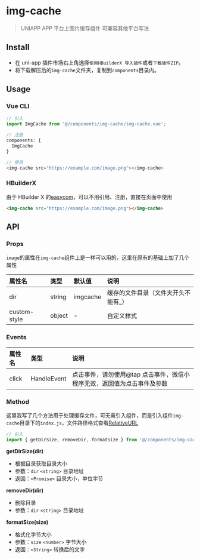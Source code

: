 # img-cache

> UNIAPP APP 平台上图片缓存组件
> 可兼容其他平台写法

## Install

- 在 uni-app 插件市场右上角选择`使用HBuilderX 导入插件`或者`下载插件ZIP`。
- 将下载解压后的`img-cache`文件夹，复制到`components`目录内。

## Usage

### Vue CLI

```Javascript
// 引入
import ImgCache from '@/components/img-cache/img-cache.vue';

// 注册
components: {
  ImgCache
}

// 使用
<img-cache src="https://example.com/image.png"></img-cache>
```

### HBuilderX

由于 HBuilder X 的[easycom](https://uniapp.dcloud.io/collocation/pages?id=easycom)，可以不用引用、注册，直接在页面中使用

```HTML
<img-cache src="https://example.com/image.png"></img-cache>
```

## API

### Props

`image`的属性在`img-cache`组件上是一样可以用的，这里在原有的基础上加了几个属性

| 属性名       | 类型   | 默认值   | 说明                                 |
| :----------- | :----- | :------- | :----------------------------------- |
| dir          | string | imgcache | 缓存的文件目录（文件夹开头不能有\_） |
| custom-style | object | -        | 自定义样式                           |

### Events

| 属性名 | 类型        | 说明                                                                    |
| :----- | :---------- | :---------------------------------------------------------------------- |
| click  | HandleEvent | 点击事件，请勿使用@tap 点击事件，微信小程序无效，返回值为点击事件及参数 |

### Method

这里我写了几个方法用于处理缓存文件，可无需引入组件，而是引入组件`img-cache`目录下的`index.js`，文件路径格式查看[RelativeURL](http://www.html5plus.org/doc/zh_cn/io.html#plus.io.RelativeURL)

```Javascript
// 引入
import { getDirSize, removeDir, formatSize } from '@/components/img-cache';
```

**getDirSize(dir)**

- 根据目录获取目录大小
- 参数：`dir` `<string>` 目录地址
- 返回：`<Promise>` 目录大小，单位字节

**removeDir(dir)**

- 删除目录
- 参数：`dir` `<string>` 目录地址

**formatSize(size)**

- 格式化字节大小
- 参数：`size` `<number>` 字节大小
- 返回：`<String>` 转换后的文字
